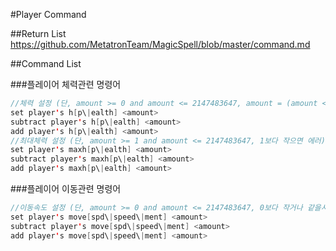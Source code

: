 #Player Command

##Return List
https://github.com/MetatronTeam/MagicSpell/blob/master/command.md

##Command List

###플레이어 체력관련 명령어
```java
//체력 설정 (단, amount >= 0 and amount <= 2147483647, amount = (amount < 0) ? 0 : amount; 적용)
set player's h[p\|ealth] <amount>
subtract player's h[p\|ealth] <amount>
add player's h[p\|ealth] <amount>
//최대체력 설정 (단, amount >= 1 and amount <= 2147483647, 1보다 작으면 에러)
set player's maxh[p\|ealth] <amount>
subtract player's maxh[p\|ealth] <amount>
add player's maxh[p\|ealth] <amount>
```
###플레이어 이동관련 명령어
```java
//이동속도 설정 (단, amount >= 0 and amount <= 2147483647, 0보다 작거나 같을시 이동불가, 기본값 100)
set player's move[spd\|speed\|ment] <amount>
subtract player's move[spd\|speed\|ment] <amount>
add player's move[spd\|speed\|ment] <amount>
```
